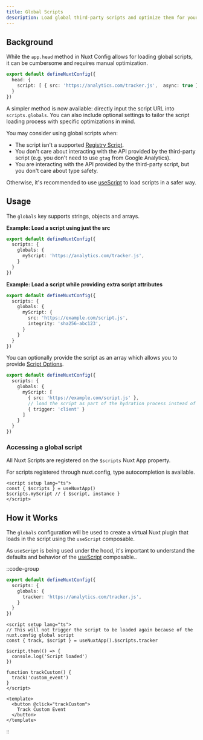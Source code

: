 ```yaml
---
title: Global Scripts
description: Load global third-party scripts and optimize them for your Nuxt app.
---
```


## Background

While the `app.head` method in Nuxt Config allows for loading global scripts, it can be cumbersome and requires manual optimization.

```ts
export default defineNuxtConfig({
  head: {
    script: [ { src: 'https://analytics.com/tracker.js',  async: true } ]
  }
})
```

A simpler method is now available: directly input the script URL into `scripts.globals`. You can also include optional settings to tailor the script loading process with specific optimizations in mind.

You may consider using global scripts when:
- The script isn't a supported [Registry Script](/docs/api/use-script#registry-script).
- You don't care about interacting with the API provided by the third-party script (e.g. you don't need to use `gtag` from Google Analytics).
- You are interacting with the API provided by the third-party script, but you don't care about type safety.

Otherwise, it's recommended to use [useScript](/docs/api/use-script) to load scripts in a safer way.

## Usage

The `globals` key supports strings, objects and arrays.

**Example: Load a script using just the src**

```ts
export default defineNuxtConfig({
  scripts: {
    globals: {
      myScript: 'https://analytics.com/tracker.js',
    }
  }
})
```

**Example: Load a script while providing extra script attributes**

```ts
export default defineNuxtConfig({
  scripts: {
    globals: {
      myScript: {
        src: 'https://example.com/script.js',
        integrity: 'sha256-abc123',
      }
    }
  }
})
```


You can optionally provide the script as an array which allows you to provide [Script Options](/docs/api/use-script#NuxtUseScriptOptions).

```ts
export default defineNuxtConfig({
  scripts: {
    globals: {
      myScript: [
        { src: 'https://example.com/script.js' },
        // load the script as part of the hydration process instead of on idle
        { trigger: 'client' }
      ]
    }
  }
})
```

### Accessing a global script

All Nuxt Scripts are registered on the `$scripts` Nuxt App property.

For scripts registered through nuxt.config, type autocompletion is available.

```vue
<script setup lang="ts">
const { $scripts } = useNuxtApp()
$scripts.myScript // { $script, instance }
</script>
```

## How it Works

The `globals` configuration will be used to create a virtual Nuxt plugin that loads in the script using the `useScript` composable. 

As `useScript` is being used under the hood, it's important to understand the defaults and behavior of the [useScript](/api/use-script) composable..

::code-group

```ts [nuxt.config.ts]
export default defineNuxtConfig({
  scripts: {
    globals: {
      tracker: 'https://analytics.com/tracker.js',
    }
  }
})
```

```vue [components/Tracking.vue]
<script setup lang="ts">
// This will not trigger the script to be loaded again because of the nuxt.config global script
const { track, $script } = useNuxtApp().$scripts.tracker

$script.then(() => {
  console.log('Script loaded')
})

function trackCustom() {
  track('custom_event')
}
</script>

<template>
  <button @click="trackCustom">
    Track Custom Event
  </button>
</template>
```

::
